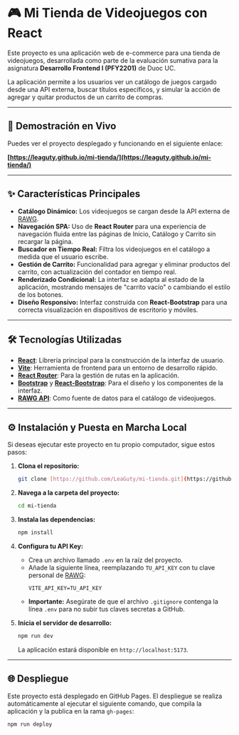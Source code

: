 # 🎮 Mi Tienda de Videojuegos con React

Este proyecto es una aplicación web de e-commerce para una tienda de videojuegos, desarrollada como parte de la evaluación sumativa para la asignatura **Desarrollo Frontend I (PFY2201)** de Duoc UC.

La aplicación permite a los usuarios ver un catálogo de juegos cargado desde una API externa, buscar títulos específicos, y simular la acción de agregar y quitar productos de un carrito de compras.

---

## 🚀 Demostración en Vivo

Puedes ver el proyecto desplegado y funcionando en el siguiente enlace:

**[https://leaguty.github.io/mi-tienda/](https://leaguty.github.io/mi-tienda/)**

---



## ✨ Características Principales

* **Catálogo Dinámico:** Los videojuegos se cargan desde la API externa de [RAWG](https://rawg.io/).
* **Navegación SPA:** Uso de **React Router** para una experiencia de navegación fluida entre las páginas de Inicio, Catálogo y Carrito sin recargar la página.
* **Buscador en Tiempo Real:** Filtra los videojuegos en el catálogo a medida que el usuario escribe.
* **Gestión de Carrito:** Funcionalidad para agregar y eliminar productos del carrito, con actualización del contador en tiempo real.
* **Renderizado Condicional:** La interfaz se adapta al estado de la aplicación, mostrando mensajes de "carrito vacío" o cambiando el estilo de los botones.
* **Diseño Responsivo:** Interfaz construida con **React-Bootstrap** para una correcta visualización en dispositivos de escritorio y móviles.

---

## 🛠️ Tecnologías Utilizadas

* **[React](https://reactjs.org/)**: Librería principal para la construcción de la interfaz de usuario.
* **[Vite](https://vitejs.dev/)**: Herramienta de frontend para un entorno de desarrollo rápido.
* **[React Router](https://reactrouter.com/)**: Para la gestión de rutas en la aplicación.
* **[Bootstrap](https://getbootstrap.com/)** y **[React-Bootstrap](https://react-bootstrap.github.io/)**: Para el diseño y los componentes de la interfaz.
* **[RAWG API](https://rawg.io/apidocs)**: Como fuente de datos para el catálogo de videojuegos.

---

## ⚙️ Instalación y Puesta en Marcha Local

Si deseas ejecutar este proyecto en tu propio computador, sigue estos pasos:

1.  **Clona el repositorio:**
    ```bash
    git clone [https://github.com/LeaGuty/mi-tienda.git](https://github.com/LeaGuty/mi-tienda.git)
    ```

2.  **Navega a la carpeta del proyecto:**
    ```bash
    cd mi-tienda
    ```

3.  **Instala las dependencias:**
    ```bash
    npm install
    ```

4.  **Configura tu API Key:**
    * Crea un archivo llamado `.env` en la raíz del proyecto.
    * Añade la siguiente línea, reemplazando `TU_API_KEY` con tu clave personal de [RAWG](https://rawg.io/apikey):
        ```
        VITE_API_KEY=TU_API_KEY
        ```
    * **Importante:** Asegúrate de que el archivo `.gitignore` contenga la línea `.env` para no subir tus claves secretas a GitHub.

5.  **Inicia el servidor de desarrollo:**
    ```bash
    npm run dev
    ```
    La aplicación estará disponible en `http://localhost:5173`.

---

## 🌐 Despliegue

Este proyecto está desplegado en GitHub Pages. El despliegue se realiza automáticamente al ejecutar el siguiente comando, que compila la aplicación y la publica en la rama `gh-pages`:

```bash
npm run deploy
